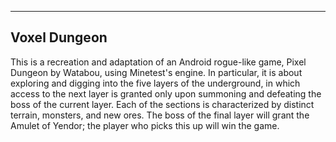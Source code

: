 ﻿-------------------------------------------------------------------------------------------------------------
Voxel Dungeon
-------------------------------------------------------------------------------------------------------------

This is a recreation and adaptation of an Android rogue-like game, Pixel Dungeon by Watabou, using Minetest's engine. In particular, it is about exploring and digging into the five layers of the underground, in which access to the next layer is granted only upon summoning and defeating the boss of the current layer. Each of the sections is characterized by distinct terrain, monsters, and new ores. The boss of the final layer will grant the Amulet of Yendor; the player who picks this up will win the game.
